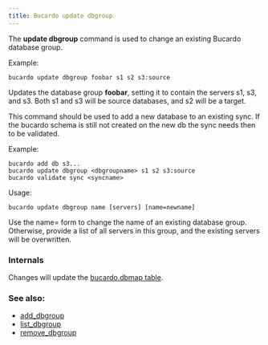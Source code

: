 ```yaml
---
title: Bucardo update dbgroup
---
```


The **update dbgroup** command is used to change an existing Bucardo database group.

Example:


    bucardo update dbgroup foobar s1 s2 s3:source

Updates the database group **foobar**, setting it to contain the servers s1, s3, and s3. Both s1 and s3 will be source databases, and s2 will be a target.

This command should be used to add a new database to an existing sync. If the bucardo schema is still not created on the new db the sync needs then to be validated.

Example:

    bucardo add db s3...
    bucardo update dbgroup <dbgroupname> s1 s2 s3:source
    bucardo validate sync <syncname>

Usage:

    bucardo update dbgroup name [servers] [name=newname]

Use the name= form to change the name of an existing database group. Otherwise, provide a list of all servers in this group, and the existing servers will be overwritten.

### Internals

Changes will update the [bucardo.dbmap table](/Bucardo/bucardo.dbmap_table).

### See also:

-   [add_dbgroup](/Bucardo/add_dbgroup)
-   [list_dbgroup](/Bucardo/list_dbgroup)
-   [remove_dbgroup](/Bucardo/remove_dbgroup)
